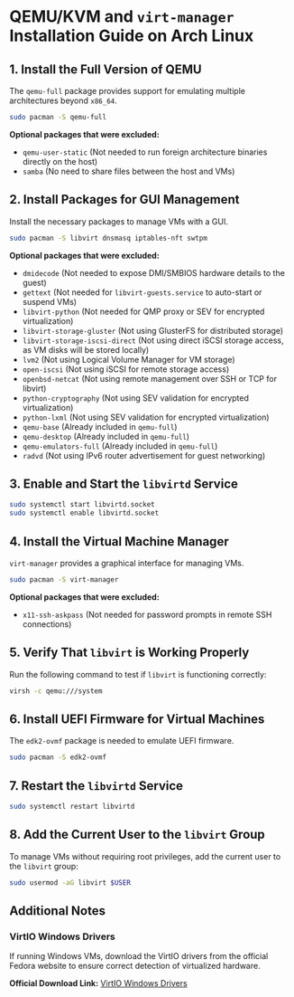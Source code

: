 # QEMU/KVM and `virt-manager` Installation Guide on Arch Linux

## 1. Install the Full Version of QEMU

The `qemu-full` package provides support for emulating multiple architectures beyond `x86_64`.

```sh
sudo pacman -S qemu-full
```

**Optional packages that were excluded:**

- `qemu-user-static` (Not needed to run foreign architecture binaries directly on the host)
- `samba` (No need to share files between the host and VMs)

## 2. Install Packages for GUI Management

Install the necessary packages to manage VMs with a GUI.

```sh
sudo pacman -S libvirt dnsmasq iptables-nft swtpm
```

**Optional packages that were excluded:**

- `dmidecode` (Not needed to expose DMI/SMBIOS hardware details to the guest)
- `gettext` (Not needed for `libvirt-guests.service` to auto-start or suspend VMs)
- `libvirt-python` (Not needed for QMP proxy or SEV for encrypted virtualization)
- `libvirt-storage-gluster` (Not using GlusterFS for distributed storage)
- `libvirt-storage-iscsi-direct` (Not using direct iSCSI storage access, as VM disks will be stored locally)
- `lvm2` (Not using Logical Volume Manager for VM storage)
- `open-iscsi` (Not using iSCSI for remote storage access)
- `openbsd-netcat` (Not using remote management over SSH or TCP for libvirt)
- `python-cryptography` (Not using SEV validation for encrypted virtualization)
- `python-lxml` (Not using SEV validation for encrypted virtualization)
- `qemu-base` (Already included in `qemu-full`)
- `qemu-desktop` (Already included in `qemu-full`)
- `qemu-emulators-full` (Already included in `qemu-full`)
- `radvd` (Not using IPv6 router advertisement for guest networking)

## 3. Enable and Start the `libvirtd` Service

```sh
sudo systemctl start libvirtd.socket
sudo systemctl enable libvirtd.socket
```

## 4. Install the Virtual Machine Manager

`virt-manager` provides a graphical interface for managing VMs.

```sh
sudo pacman -S virt-manager
```

**Optional packages that were excluded:**

- `x11-ssh-askpass` (Not needed for password prompts in remote SSH connections)

## 5. Verify That `libvirt` is Working Properly

Run the following command to test if `libvirt` is functioning correctly:

```sh
virsh -c qemu:///system
```

## 6. Install UEFI Firmware for Virtual Machines

The `edk2-ovmf` package is needed to emulate UEFI firmware.

```sh
sudo pacman -S edk2-ovmf
```

## 7. Restart the `libvirtd` Service

```sh
sudo systemctl restart libvirtd
```

## 8. Add the Current User to the `libvirt` Group

To manage VMs without requiring root privileges, add the current user to the `libvirt` group:

```sh
sudo usermod -aG libvirt $USER
```

## Additional Notes

### VirtIO Windows Drivers

If running Windows VMs, download the VirtIO drivers from the official Fedora website to ensure correct detection of
virtualized hardware.

**Official Download Link:** [VirtIO Windows Drivers](https://fedorapeople.org/groups/virt/virtio-win/)
